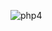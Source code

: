 ![php4](https://github.com/ZhArtem/MaximasterTest/assets/114347290/87bff05c-d6a1-4424-a05b-31146be2962b)
